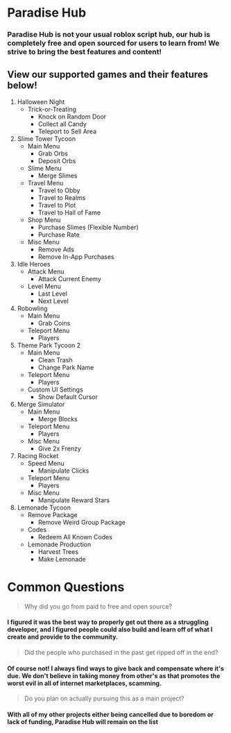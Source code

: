 # Paradise Hub
### Paradise Hub is not your usual roblox script hub, our hub is completely free and open sourced for users to learn from! We strive to bring the best features and content! 


## View our supported games and their features below!
1. Halloween Night
   - Trick-or-Treating
     - Knock on Random Door
     - Collect all Candy
     - Teleport to Sell Area
2. Slime Tower Tycoon
   - Main Menu
     - Grab Orbs
     - Deposit Orbs
   - Slime Menu
     - Merge Slimes
   - Travel Menu
     - Travel to Obby
     - Travel to Realms
     - Travel to Plot
     - Travel to Hall of Fame
   - Shop Menu
     - Purchase Slimes (Flexible Number)
     - Purchase Rate
   - Misc Menu
     - Remove Ads
     - Remove In-App Purchases
3. Idle Heroes
   - Attack Menu
     - Attack Current Enemy
   - Level Menu
     - Last Level
     - Next Level
4. Robowling
   - Main Menu
     - Grab Coins
   - Teleport Menu
     - Players
5. Theme Park Tycoon 2
   - Main Menu
     - Clean Trash
     - Change Park Name
   - Teleport Menu
     - Players
   - Custom UI Settings
     - Show Default Cursor
6. Merge Simulator
   - Main Menu
     - Merge Blocks
   - Teleport Menu
     - Players
   - Misc Menu
     - Give 2x Frenzy
7. Racing Rocket
   - Speed Menu
     - Manipulate Clicks
   - Teleport Menu
     - Players
   - Misc Menu
     - Manipulate Reward Stars
8. Lemonade Tycoon
   - Remove Package
     - Remove Weird Group Package
   - Codes
     - Redeem All Known Codes
   - Lemonade Production
     - Harvest Trees
     - Make Lemonade
     
     

# Common Questions
> Why did you go from paid to free and open source?
#### I figured it was the best way to properly get out there as a struggling developer, and I figured people could also build and learn off of what I create and provide to the community.

> Did the people who purchased in the past get ripped off in the end?
#### Of course not! I always find ways to give back and compensate where it's due. We don't believe in taking money from other's as that promotes the worst evil in all of internet marketplaces, scamming.

> Do you plan on actually pursuing this as a main project?
#### With all of my other projects either being cancelled due to boredom or lack of funding, Paradise Hub will remain on the list 

